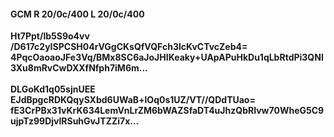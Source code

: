#### GCM R 20/0c/400 L 20/0c/400
**Ht7Ppt/lb5S9o4vv**<br/>**/D617c2yISPCSH04rVGgCKsQfVQFch3lcKvCTvcZeb4=**<br/>**4PqcOaoaoJFe3Vq/BMx8SC6aJoJHIKeaky+UApAPuHkDu1qLbRtdPi3QNI3Xu8mRvCwDXXfNfph7iM6m...**<br/><br/>
**DLGoKd1q05sjnUEE**<br/>**EJdBpgcRDKQqySXbd6UWaB+lOq0s1UZ/VT//QDdTUao=**<br/>**fE3CrPBx31vKrK634LemVnLrZM6bWAZSfaDT4uJhzQbRIvw70WheG5C9ujpTz99DjvlRSuhGvJTZZi7x...**